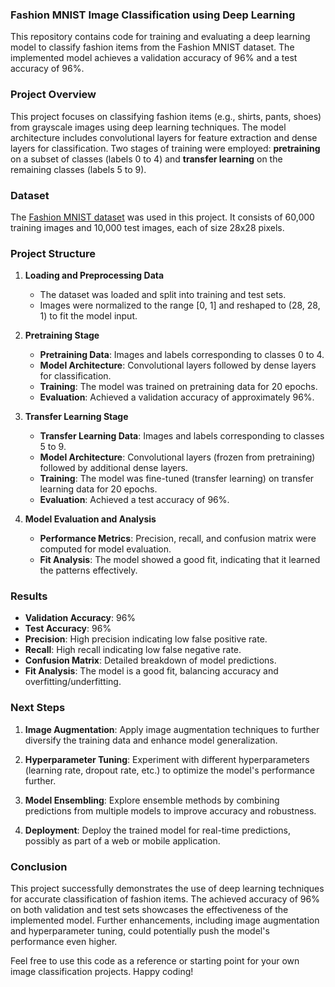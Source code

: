 ### **Fashion MNIST Image Classification using Deep Learning**

This repository contains code for training and evaluating a deep learning model to classify fashion items from the Fashion MNIST dataset. The implemented model achieves a validation accuracy of 96% and a test accuracy of 96%.

### **Project Overview**

This project focuses on classifying fashion items (e.g., shirts, pants, shoes) from grayscale images using deep learning techniques. The model architecture includes convolutional layers for feature extraction and dense layers for classification. Two stages of training were employed: **pretraining** on a subset of classes (labels 0 to 4) and **transfer learning** on the remaining classes (labels 5 to 9).

### **Dataset**

The [Fashion MNIST dataset](https://github.com/zalandoresearch/fashion-mnist) was used in this project. It consists of 60,000 training images and 10,000 test images, each of size 28x28 pixels.

### **Project Structure**

1. **Loading and Preprocessing Data**
   - The dataset was loaded and split into training and test sets.
   - Images were normalized to the range [0, 1] and reshaped to (28, 28, 1) to fit the model input.

2. **Pretraining Stage**
   - **Pretraining Data**: Images and labels corresponding to classes 0 to 4.
   - **Model Architecture**: Convolutional layers followed by dense layers for classification.
   - **Training**: The model was trained on pretraining data for 20 epochs.
   - **Evaluation**: Achieved a validation accuracy of approximately 96%.

3. **Transfer Learning Stage**
   - **Transfer Learning Data**: Images and labels corresponding to classes 5 to 9.
   - **Model Architecture**: Convolutional layers (frozen from pretraining) followed by additional dense layers.
   - **Training**: The model was fine-tuned (transfer learning) on transfer learning data for 20 epochs.
   - **Evaluation**: Achieved a test accuracy of 96%.

4. **Model Evaluation and Analysis**
   - **Performance Metrics**: Precision, recall, and confusion matrix were computed for model evaluation.
   - **Fit Analysis**: The model showed a good fit, indicating that it learned the patterns effectively.

### **Results**

- **Validation Accuracy**: 96%
- **Test Accuracy**: 96%
- **Precision**: High precision indicating low false positive rate.
- **Recall**: High recall indicating low false negative rate.
- **Confusion Matrix**: Detailed breakdown of model predictions.
- **Fit Analysis**: The model is a good fit, balancing accuracy and overfitting/underfitting.

### **Next Steps**

1. **Image Augmentation**: Apply image augmentation techniques to further diversify the training data and enhance model generalization.

2. **Hyperparameter Tuning**: Experiment with different hyperparameters (learning rate, dropout rate, etc.) to optimize the model's performance further.

3. **Model Ensembling**: Explore ensemble methods by combining predictions from multiple models to improve accuracy and robustness.

4. **Deployment**: Deploy the trained model for real-time predictions, possibly as part of a web or mobile application.

### **Conclusion**

This project successfully demonstrates the use of deep learning techniques for accurate classification of fashion items. The achieved accuracy of 96% on both validation and test sets showcases the effectiveness of the implemented model. Further enhancements, including image augmentation and hyperparameter tuning, could potentially push the model's performance even higher.

Feel free to use this code as a reference or starting point for your own image classification projects. Happy coding!
